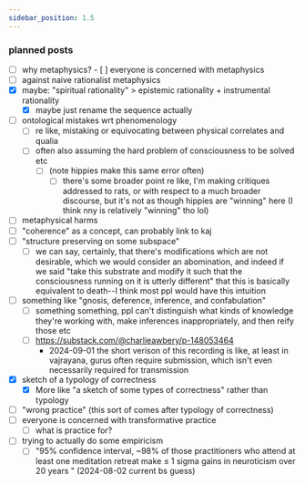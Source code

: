 ```yaml
---
sidebar_position: 1.5
---
```


### planned posts

- [ ] why metaphysics?
		- [ ] everyone is concerned with metaphysics
- [ ] against naive rationalist metaphysics
- [x] maybe: "spiritual rationality" > epistemic rationality + instrumental rationality
	- [x] maybe just rename the sequence actually
- [ ] ontological mistakes wrt phenomenology
	- [ ] re like, mistaking or equivocating between physical correlates and qualia
	- [ ] often also assuming the hard problem of consciousness to be solved etc
		- [ ] (note hippies make this same error often)
			- [ ] there's some broader point re like, I'm making critiques addressed to rats, or with respect to a much broader discourse, but it's not as though hippies are "winning" here (I think nny is relatively "winning" tho lol)
- [ ] metaphysical harms
- [ ] "coherence" as a concept, can probably link to kaj
- [ ] "structure preserving on some subspace"
	- [ ] we can say, certainly, that there's modifications which are not desirable, which we would consider an abomination, and indeed if we said "take this substrate and modify it such that the consciousness running on it is utterly different" that this is basically equivalent to death--I think most ppl would have this intuition
- [ ] something like "gnosis, deference, inference, and confabulation"
	- [ ] something something, ppl can't distinguish what kinds of knowledge they're working with, make inferences inappropriately, and then reify those etc
	- [ ] https://substack.com/@charlieawbery/p-148053464
		- 2024-09-01 the short verison of this recording is like, at least in vajrayana, gurus often require submission, which isn't even necessarily required for transmission
- [x] sketch of a typology of correctness
	- [x] More like "a sketch of some types of correctness" rather than typology
- [ ] "wrong practice" (this sort of comes after typology of correctness)
- [ ] everyone is concerned with transformative practice
	- [ ] what is practice for?
- [ ] trying to actually do some empiricism
	- [ ] "95% confidence interval, ~98% of those practitioners who attend at least one meditation retreat make &le; 1 sigma gains in neuroticism over 20 years " (2024-08-02 current bs guess)
